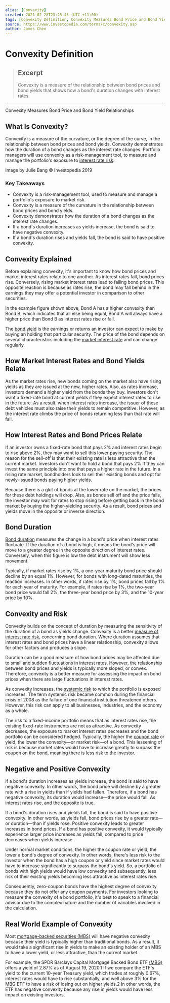 ```yaml
---
alias: [Convexity]
created: 2021-02-28T23:25:43 (UTC +11:00)
tags: [Convexity Definition, Convexity Measures Bond Price and Bond Yield Relationships]
source: https://www.investopedia.com/terms/c/convexity.asp
author: James Chen
---
```


# Convexity Definition

> ## Excerpt
> Convexity is a measure of the relationship between bond prices and bond yields that shows how a bond's duration changes with interest rates.

---

Convexity Measures Bond Price and Bond Yield Relationships
## What Is Convexity?

Convexity is a measure of the curvature, or the degree of the curve, in the relationship between bond prices and bond yields. Convexity demonstrates how the duration of a bond changes as the interest rate changes. Portfolio managers will use convexity as a risk-management tool, to measure and manage the portfolio's exposure to [interest rate risk](https://www.investopedia.com/terms/i/interestraterisk.asp).

Image by Julie Bang © Investopedia 2019

### Key Takeaways

-   Convexity is a risk-management tool, used to measure and manage a portfolio's exposure to market risk.
-   Convexity is a measure of the curvature in the relationship between bond prices and bond yields.
-   Convexity demonstrates how the duration of a bond changes as the interest rate changes.
-   If a bond's duration increases as yields increase, the bond is said to have negative convexity.
-   If a bond's duration rises and yields fall, the bond is said to have positive convexity.

## Convexity Explained

Before explaining convexity, it's important to know how bond prices and market interest rates relate to one another. As interest rates fall, bond prices rise. Conversely, rising market interest rates lead to falling bond prices. This opposite reaction is because as rates rise, the bond may fall behind in the earnings they may offer a potential investor in comparison to other securities.

In the example figure shown above, Bond A has a higher convexity than Bond B, which indicates that all else being equal, Bond A will always have a higher price than Bond B as interest rates rise or fall.

The [bond yield](https://www.investopedia.com/terms/b/bond-yield.asp) is the earnings or returns an investor can expect to make by buying an holding that particular security. The price of the bond depends on several characteristics including the [market interest rate](https://www.investopedia.com/terms/i/interestrate.asp) and can change regularly.

## How Market Interest Rates and Bond Yields Relate

As the market rates rise, new bonds coming on the market also have rising yields as they are issued at the new, higher rates. Also, as rates increase, investors demand a higher yield from the bonds they buy. Investors don't want a fixed-rate bond at current yields if they expect interest rates to rise in the future. As a result, when interest rates increase, the issuer of these debt vehicles must also raise their yields to remain competitive. However, as the interest rate climbs the price of bonds returning less than that rate will fall.

## How Interest Rates and Bond Prices Relate

If an investor owns a fixed-rate bond that pays 2% and interest rates begin to rise above 2%, they may want to sell this lower paying security. The reason for the sell-off is that their existing rate is less attractive than the current market. Investors don't want to hold a bond that pays 2% if they can invest the same principle into one that pays a higher rate in the future. In a rising rate market, bondholders look to sell their existing bonds and opt for newly-issued bonds paying higher yields.

Because there is a glut of bonds at the lower rate on the market, the prices for these debt holdings will drop. Also, as bonds sell off and the price falls, the investor may wait for rates to stop rising before getting back in the bond market by buying the higher-yielding security. As a result, bond prices and yields move in the opposite or inverse direction.

## Bond Duration

[Bond duration](https://www.investopedia.com/terms/d/duration.asp) measures the change in a bond's price when interest rates fluctuate. If the duration of a bond is high, it means the bond's price will move to a greater degree in the opposite direction of interest rates. Conversely, when this figure is low the debt instrument will show less movement.

Typically, if market rates rise by 1%, a one-year maturity bond price should decline by an equal 1%. However, for bonds with long-dated maturities, the reaction increases. In other words, if rates rise by 1%, bond prices fall by 1% for each year of maturity. For example, if rates rise by 1%, the two-year bond price would fall 2%, the three-year bond price by 3%, and the 10-year price by 10%.

## Convexity and Risk

Convexity builds on the concept of duration by measuring the sensitivity of the duration of a bond as yields change. Convexity is a better [measure of interest rate risk](https://www.investopedia.com/terms/c/convexity-adjustment.asp), concerning bond duration. Where duration assumes that interest rates and bond prices have a linear relationship, convexity allows for other factors and produces a slope.

Duration can be a good measure of how bond prices may be affected due to small and sudden fluctuations in interest rates. However, the relationship between bond prices and yields is typically more sloped, or convex. Therefore, convexity is a better measure for assessing the impact on bond prices when there are large fluctuations in interest rates.

As convexity increases, the [systemic risk](https://www.investopedia.com/terms/s/systemic-risk.asp) to which the portfolio is exposed increases. The term systemic risk became common during the financial crisis of 2008 as the failure of one financial institution threatened others. However, this risk can apply to all businesses, industries, and the economy as a whole.

The risk to a fixed-income portfolio means that as interest rates rise, the existing fixed-rate instruments are not as attractive. As convexity decreases, the exposure to market interest rates decreases and the bond portfolio can be considered hedged. Typically, the higher the [coupon rate](https://www.investopedia.com/terms/c/coupon-rate.asp) or yield, the lower the convexity—or market risk—of a bond. This lessening of risk is because market rates would have to increase greatly to surpass the coupon on the bond, meaning there is less risk to the investor.

## Negative and Positive Convexity

If a bond's duration increases as yields increase, the bond is said to have negative convexity. In other words, the bond price will decline by a greater rate with a rise in yields than if yields had fallen. Therefore, if a bond has negative convexity, its duration would increase—the price would fall. As interest rates rise, and the opposite is true.

If a bond's duration rises and yields fall, the bond is said to have positive convexity. In other words, as yields fall, bond prices rise by a greater rate—or duration—than if yields rose. Positive convexity leads to greater increases in bond prices. If a bond has positive convexity, it would typically experience larger price increases as yields fall, compared to price decreases when yields increase.

Under normal market conditions, the higher the coupon rate or yield, the lower a bond's degree of convexity. In other words, there's less risk to the investor when the bond has a high coupon or yield since market rates would have to increase significantly to surpass the bond's yield. So, a portfolio of bonds with high yields would have low convexity and subsequently, less risk of their existing yields becoming less attractive as interest rates rise.

Consequently, zero-coupon bonds have the highest degree of convexity because they do not offer any coupon payments. For investors looking to measure the convexity of a bond portfolio, it's best to speak to a financial advisor due to the complex nature and the number of variables involved in the calculation.

## Real World Example of Convexity

Most [mortgage-backed securities (MBS)](https://www.investopedia.com/terms/m/mbs.asp) will have negative convexity because their yield is typically higher than traditional bonds. As a result, it would take a significant rise in yields to make an existing holder of an MBS to have a lower yield, or less attractive, than the current market.

For example, the SPDR Barclays Capital Mortgage Backed Bond ETF [(MBG)](https://www.investopedia.com/markets/quote?tvwidgetsymbol=mbg) offers a yield of 2.87% as of August 19, 2020.1 If we compare the ETF's yield to the current 10-year Treasury yield, which trades at roughly 0.67%, interest rates would have to rise substantially, and well above 3% for the MBG ETF to have a risk of losing out on higher yields.2 In other words, the ETF has negative convexity because any rise in yields would have less impact on existing investors.
